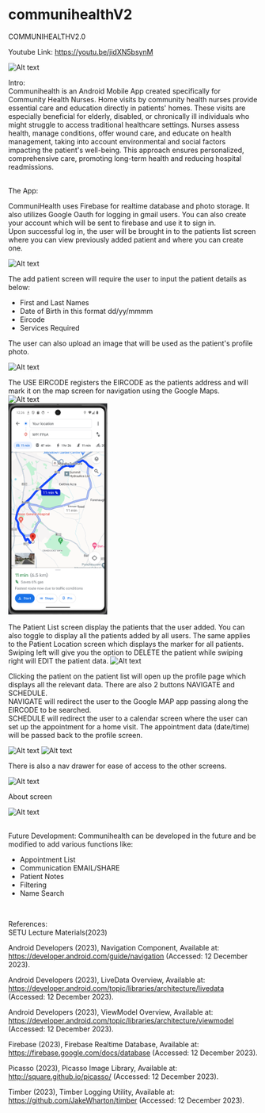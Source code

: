 # communihealthV2
COMMUNIHEALTHV2.0

Youtube Link: https://youtu.be/jidXN5bsynM

<img src="https://github.com/emanlapaz/communihealthV2/assets/96552779/4683f2f4-6774-4393-9621-7f6d4c5adf94" alt="Alt text" width="200"/>


Intro:
<br>
 Communihealth is an Android Mobile App created specifically for Community Health Nurses. Home visits by community health nurses provide essential care and education directly in patients' homes. These visits are especially beneficial for elderly, disabled, or chronically ill individuals who might struggle to access traditional healthcare settings. Nurses assess health, manage conditions, offer wound care, and educate on health management, taking into account environmental and social factors impacting the patient's well-being. This approach ensures personalized, comprehensive care, promoting long-term health and reducing hospital readmissions. 

<br>
The App:

CommuniHealth uses Firebase for realtime database and photo storage. It also utilizes Google Oauth for logging in gmail users. You can also create your account which will be sent to firebase and use it to sign in. <br>
Upon successful log in, the user will be brought in to the patients list screen where you can view previously added patient and where you can create one. <br>

<img src="https://github.com/emanlapaz/communihealthV2/assets/96552779/203dad0f-5408-42cc-9390-bbc0db4da526" alt="Alt text" width="200"/><br>

The add patient screen will require the user to input the patient details as below: <br>
- First and Last Names<br>
- Date of Birth in this format dd/yy/mmmm <br>
- Eircode <br>
- Services Required <br>

The user can also upload an image that will be used as the patient's profile photo. <br>

<img src="https://github.com/emanlapaz/communihealthV2/assets/96552779/709129a6-b455-4d55-873e-b1e1e8cb38dc" alt="Alt text" width="200"/><br>

The USE EIRCODE registers the EIRCODE as the patients address and will mark it on the map screen for navigation using the Google Maps. <br>
<img src="https://github.com/emanlapaz/communihealthV2/assets/96552779/1d6bdf85-0370-48b1-9fdc-24261b369e3f" alt="Alt text" width="200"/><br>
<img src="https://github.com/emanlapaz/communihealthV2/blob/master/app/src/main/res/drawable/7_navigate.png" alt="Alt text" width="200"/><br>

The Patient List screen display the patients that the user added. You can also toggle to display all the patients added by all users. The same applies to the Patient Location screen which displays the marker for all patients.<br>
Swiping left will give you the option to DELETE the patient while swiping right will EDIT the patient data.
<img src="https://github.com/emanlapaz/communihealthV2/assets/96552779/0bb35fbf-783c-403f-a5bb-87272eea9c3d" alt="Alt text" width="200"/><br>

Clicking the patient on the patient list will open up the profile page which displays all the relevant data. There are also 2 buttons NAVIGATE and SCHEDULE. <br>
NAVIGATE will redirect the user to the Google MAP app passing along the EIRCODE to be searched.<br>
SCHEDULE will redirect the user to a calendar screen where the user can set up the appointment for a home visit. The appointment data (date/time) will be passed back to the profile screen.<br>

<img src="https://github.com/emanlapaz/communihealthV2/assets/96552779/73ecd4fa-fe54-4a88-bb9d-46915572c2f2" alt="Alt text" width="200"/>
<img src="https://github.com/emanlapaz/communihealthV2/assets/96552779/21762fcf-08b8-4b13-9efe-bb3fcb3891f5" alt="Alt text" width="200"/>
<br>

There is also a nav drawer for ease of access to the other screens.<br>

<img src="https://github.com/emanlapaz/communihealthV2/assets/96552779/2c49f8f9-7eb6-4fc5-ab0b-f0dfb196bd7c" alt="Alt text" width="200"/><br>

About screen<br>


<img src="https://github.com/emanlapaz/communihealthV2/assets/96552779/e013a15f-2b4a-4036-956f-e3e629933226" alt="Alt text" width="200"/><br>
<br>

Future Development:
Communihealth can be developed in the future and be modified to add various functions like: <br>
- Appointment List<br>
- Communication EMAIL/SHARE<br>
- Patient Notes<br>
- Filtering<br>
- Name Search<br>
<br>

References: <br>
SETU Lecture Materials(2023)<br>

Android Developers (2023), Navigation Component, Available at: https://developer.android.com/guide/navigation (Accessed: 12 December 2023). <br>

Android Developers (2023), LiveData Overview, Available at: https://developer.android.com/topic/libraries/architecture/livedata (Accessed: 12 December 2023). <br>

Android Developers (2023), ViewModel Overview, Available at: https://developer.android.com/topic/libraries/architecture/viewmodel (Accessed: 12 December 2023). <br>

Firebase (2023), Firebase Realtime Database, Available at: https://firebase.google.com/docs/database (Accessed: 12 December 2023). <br>

Picasso (2023), Picasso Image Library, Available at: http://square.github.io/picasso/ (Accessed: 12 December 2023). <br>

Timber (2023), Timber Logging Utility, Available at: https://github.com/JakeWharton/timber (Accessed: 12 December 2023). <br>





















 
 
